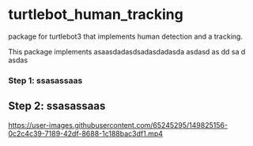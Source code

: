 # turtlebot_human_tracking
package for turtlebot3 that implements human detection and a tracking. 

This package implements asaasdadasdsadasdadasda
asdasd
as
dd
sa
d
asdas

### Step 1: ssasassaas



## Step 2: ssasassaas






https://user-images.githubusercontent.com/65245295/149825156-0c2c4c39-7189-42df-8688-1c188bac3df1.mp4

